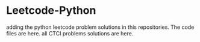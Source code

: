 # Leetcode-Python
adding the python leetcode problem solutions in this repositories. 
The code files are here.
all CTCI problems solutions are here.




















































































































































































































































































































































































































































































































































































































































































































































































































































































































































































































































































































































































































































































































